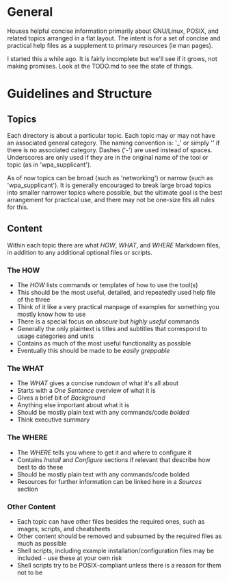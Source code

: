 # General
Houses helpful concise information primarily about GNU/Linux, POSIX, and related topics arranged in a flat layout. The intent is for a set of concise and practical help files as a supplement to primary resources (ie man pages).

I started this a while ago. It is fairly incomplete but we'll see if it grows, not making promises. Look at the TODO.md to see the state of things.

# Guidelines and Structure
## Topics
Each directory is about a particular topic. Each topic may or may not have an associated general category. The naming convention is: '<General Category>_<Specific Topic>' or simply '<Specific Topic>' if there is no associated category. Dashes ('-') are used instead of spaces. Underscores are only used if they are in the original name of the tool or topic (as in 'wpa_supplicant').

As of now topics can be broad (such as 'networking') or narrow (such as 'wpa_supplicant'). It is generally encouraged to break large broad topics into smaller narrower topics where possible, but the ultimate goal is the best arrangement for practical use, and there may not be one-size fits all rules for this.

## Content
Within each topic there are what *HOW*, *WHAT*, and *WHERE* Markdown files, in addition to any additional optional files or scripts.

### The HOW
- The *HOW* lists commands or templates of how to use the tool(s)
- This should be the most useful, detailed, and repeatedly used help file of the three
- Think of it like a very practical manpage of examples for something you mostly know how to use
- There is a special focus on *obscure* but *highly useful* commands
- Generally the only plaintext is titles and subtitles that correspond to usage categories and units
- Contains as much of the most useful functionality as possible
- Eventually this should be made to be *easily greppable*

### The WHAT
- The *WHAT* gives a concise rundown of what it's all about
- Starts with a *One Sentence* overview of what it is
- Gives a brief bit of *Background*
- Anything else important about what it is
- Should be mostly plain text with any commands/code *bolded*
- Think executive summary

### The WHERE
- The *WHERE* tells you where to get it and where to configure it
- Contains *Install* and *Configure* sections if relevant that describe how best to do these
- Should be mostly plain text with any commands/code bolded
- Resources for further information can be linked here in a *Sources* section

### Other Content
- Each topic can have other files besides the required ones, such as images, scripts, and cheatsheets
- Other content should be removed and subsumed by the required files as much as possible
- Shell scripts, including example installation/configuration files may be included - use these at your own risk
- Shell scripts try to be POSIX-compliant unless there is a reason for them not to be
